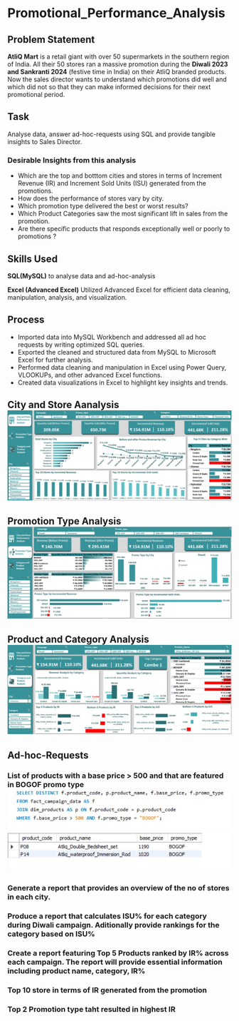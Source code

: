 # Promotional_Performance_Analysis

## Problem Statement
**AtliQ Mart** is a retail giant with over 50 supermarkets in the southern region of India. All their 50 stores ran a massive promotion during the **Diwali 2023 and Sankranti 2024** (festive time in India) on their AtliQ branded products. Now the sales director wants to understand which promotions did well and which did not so that they can make informed decisions for their next promotional period. 

## Task
Analyse data, answer ad-hoc-requests using SQL and provide tangible insights to Sales Director.
### Desirable Insights from this analysis
* Which are the top and botttom cities and stores in terms of Increment Revenue (IR) and Increment Sold Units (ISU) generated from the promotions.
* How does the performance of stores vary by city.
* Which promotion type delivered the best or worst results?
* Which Product Categories saw the most significant lift in sales from the promotion.
* Are there specific products that responds exceptionally well or poorly to promotions ?

## Skills Used
 **SQL(MySQL)** to analyse data and ad-hoc-analysis
 
**Excel (Advanced Excel)** Utilized Advanced Excel for efficient data cleaning, manipulation, analysis, and visualization.

## Process
* Imported data into MySQL Workbench and addressed all ad hoc requests by writing optimized SQL queries.
* Exported the cleaned and structured data from MySQL to Microsoft Excel for further analysis.
* Performed data cleaning and manipulation in Excel using Power Query, VLOOKUPs, and other advanced Excel functions.
* Created data visualizations in Excel to highlight key insights and trends.

## City and Store Aanalysis  ![](Promotion_City.jpg)

## Promotion Type Analysis   ![](Promotion_type.jpg)

## Product and Category Analysis ![](Promotion_Category.jpg)

## Ad-hoc-Requests
###  List of products with a base price > 500 and that are featured in BOGOF promo type   ![](PromoSQL.1.jpg)  ![](PromoSQL1...jpg)

### Generate a report that provides an overview of the no of stores in each city.

### Produce a report that calculates ISU% for each category during Diwali campaign. Aditionally provide rankings for the category based on ISU% 

### Create a report featuring Top 5 Products ranked by IR% across each campaign. The report will provide essential information including product name, category, IR%

### Top 10 store in terms of IR generated from the promotion 

### Top 2 Promotion type taht resulted in highest IR

